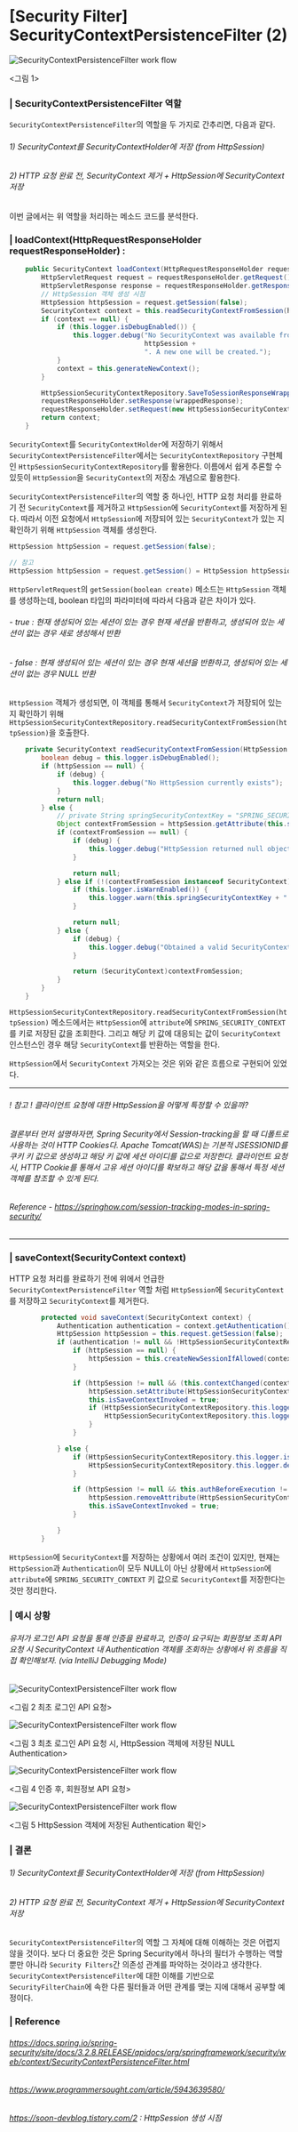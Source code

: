 # [Security Filter] SecurityContextPersistenceFilter (2)

![SecurityContextPersistenceFilter work flow](../imgs/filters-persistence-1.png)

<그림 1> 

### | SecurityContextPersistenceFilter 역할

`SecurityContextPersistenceFilter`의 역할을 두 가지로 간추리면, 다음과 같다. 

###### 1) SecurityContext를 SecurityContextHolder에 저장 (from HttpSession)

###### 2) HTTP 요청 완료 전, SecurityContext 제거 + HttpSession에 SecurityContext 저장

이번 글에서는 위 역할을 처리하는 메소드 코드를 분석한다.

### | loadContext(HttpRequestResponseHolder requestResponseHolder) :

```java
    public SecurityContext loadContext(HttpRequestResponseHolder requestResponseHolder) {
        HttpServletRequest request = requestResponseHolder.getRequest();
        HttpServletResponse response = requestResponseHolder.getResponse();
      	// HttpSession 객체 생성 시점 
        HttpSession httpSession = request.getSession(false);
        SecurityContext context = this.readSecurityContextFromSession(httpSession);
        if (context == null) {
            if (this.logger.isDebugEnabled()) {
                this.logger.debug("No SecurityContext was available from the HttpSession: " + 
                                  httpSession + 
                                  ". A new one will be created.");
            }
            context = this.generateNewContext();
        }

        HttpSessionSecurityContextRepository.SaveToSessionResponseWrapper wrappedResponse = new HttpSessionSecurityContextRepository.SaveToSessionResponseWrapper(response, request, httpSession != null, context);
        requestResponseHolder.setResponse(wrappedResponse);
        requestResponseHolder.setRequest(new HttpSessionSecurityContextRepository.SaveToSessionRequestWrapper(request, wrappedResponse));
        return context;
    }
```

`SecurityContext`를 `SecurityContextHolder`에 저장하기 위해서 `SecurityContextPersistenceFilter`에서는 `SecurityContextRepository` 구현체인 `HttpSessionSecurityContextRepository`를 활용한다. 이름에서 쉽게 추론할 수 있듯이 `HttpSession`을 `SecurityContext`의 저장소 개념으로 활용한다. 

`SecurityContextPersistenceFilter`의 역할 중 하나인, HTTP 요청 처리를 완료하기 전 `SecurityContext`를 제거하고 `HttpSession`에 `SecurityContext`를 저장하게 된다. 따라서 이전 요청에서 `HttpSession`에 저장되어 있는 `SecurityContext`가 있는 지 확인하기 위해 `HttpSession` 객체를 생성한다. 

```java
HttpSession httpSession = request.getSession(false); 

// 참고
HttpSession httpSession = request.getSession() = HttpSession httpSession = request.getSession(true)
```

`HttpServletRequest`의 `getSession(boolean create)` 메소드는 `HttpSession` 객체를 생성하는데, boolean 타입의 파라미터에 따라서 다음과 같은 차이가 있다. 

###### - true : 현재 생성되어 있는 세션이 있는 경우 현재 세션을 반환하고, 생성되어 있는 세션이 없는 경우 새로 생성해서 반환

###### - false : 현재 생성되어 있는 세션이 있는 경우 현재 세션을 반환하고, 생성되어 있는 세션이 없는 경우 NULL 반환

`HttpSession` 객체가 생성되면, 이 객체를 통해서 `SecurityContext`가 저장되어 있는 지 확인하기 위해 `HttpSessionSecurityContextRepository.readSecurityContextFromSession(httpSession)`을 호출한다.

```java
    private SecurityContext readSecurityContextFromSession(HttpSession httpSession) {
        boolean debug = this.logger.isDebugEnabled();
        if (httpSession == null) {
            if (debug) {
                this.logger.debug("No HttpSession currently exists");
            }
            return null;
        } else {
          	// private String springSecurityContextKey = "SPRING_SECURITY_CONTEXT";
            Object contextFromSession = httpSession.getAttribute(this.springSecurityContextKey);
            if (contextFromSession == null) {
                if (debug) {
                    this.logger.debug("HttpSession returned null object for SPRING_SECURITY_CONTEXT");
                }

                return null;
            } else if (!(contextFromSession instanceof SecurityContext)) {
                if (this.logger.isWarnEnabled()) {
                    this.logger.warn(this.springSecurityContextKey + " did not contain a SecurityContext but contained: '" + contextFromSession + "'; are you improperly modifying the HttpSession directly (you should always use SecurityContextHolder) or using the HttpSession attribute reserved for this class?");
                }

                return null;
            } else {
                if (debug) {
                    this.logger.debug("Obtained a valid SecurityContext from " + this.springSecurityContextKey + ": '" + contextFromSession + "'");
                }

                return (SecurityContext)contextFromSession;
            }
        }
    }
```

`HttpSessionSecurityContextRepository.readSecurityContextFromSession(httpSession)` 메소드에서는 `HttpSession`에 `attribute`에 `SPRING_SECURITY_CONTEXT`를 키로 저장된 값을 조회한다. 그리고 해당 키 값에 대응되는 값이 `SecurityContext` 인스턴스인 경우  해당 `SecurityContext`를 반환하는 역할을 한다. 

 `HttpSession`에서 `SecurityContext` 가져오는 것은 위와 같은 흐름으로 구현되어 있었다. 

____

###### ! 참고 ! 클라이언트 요청에 대한 HttpSession을 어떻게 특정할 수 있을까? 

###### 결론부터 먼저 설명하자면, Spring Security에서 Session-tracking을 할 때 디폴트로 사용하는 것이 HTTP Cookies다. Apache Tomcat(WAS)는 기본적 JSESSIONID를 쿠키 키 값으로 생성하고 해당 키 값에 세션 아이디를 값으로 저장한다. 클라이언트 요청 시, HTTP Cookie를 통해서 고유 세션 아이디를 확보하고 해당 값을 통해서 특정 세션 객체를 참조할 수 있게 된다.

###### Reference - https://springhow.com/session-tracking-modes-in-spring-security/

___

### | saveContext(SecurityContext context) 

HTTP 요청 처리를 완료하기 전에 위에서 언급한 `SecurityContextPersistenceFilter` 역할 처럼 `HttpSession`에 `SecurityContext`를 저장하고 `SecurityContext`를 제거한다. 

```java
        protected void saveContext(SecurityContext context) {
            Authentication authentication = context.getAuthentication();
            HttpSession httpSession = this.request.getSession(false);
            if (authentication != null && !HttpSessionSecurityContextRepository.this.trustResolver.isAnonymous(authentication)) {
                if (httpSession == null) {
                    httpSession = this.createNewSessionIfAllowed(context);
                }

                if (httpSession != null && (this.contextChanged(context) || httpSession.getAttribute(HttpSessionSecurityContextRepository.this.springSecurityContextKey) == null)) {
                    httpSession.setAttribute(HttpSessionSecurityContextRepository.this.springSecurityContextKey, context);
                    this.isSaveContextInvoked = true;
                    if (HttpSessionSecurityContextRepository.this.logger.isDebugEnabled()) {
                        HttpSessionSecurityContextRepository.this.logger.debug("SecurityContext '" + context + "' stored to HttpSession: '" + httpSession);
                    }
                }

            } else {
                if (HttpSessionSecurityContextRepository.this.logger.isDebugEnabled()) {
                    HttpSessionSecurityContextRepository.this.logger.debug("SecurityContext is empty or contents are anonymous - context will not be stored in HttpSession.");
                }

                if (httpSession != null && this.authBeforeExecution != null) {
                    httpSession.removeAttribute(HttpSessionSecurityContextRepository.this.springSecurityContextKey);
                    this.isSaveContextInvoked = true;
                }

            }
        }
```

`HttpSession`에 `SecurityContext`를 저장하는 상황에서 여러 조건이 있지만, 현재는 `HttpSession`과 `Authentication`이 모두 NULL이 아닌 상황에서 `HttpSession`에 `attribute`에 `SPRING_SECURITY_CONTEXT` 키 값으로 `SecurityContext`를 저장한다는 것만 정리한다.

### | 예시 상황 

###### 유저가 로그인 API 요청을 통해 인증을 완료하고, 인증이 요구되는 회원정보 조회 API 요청 시 SecurityContext 내 Authentication 객체를 조회하는 상황에서 위 흐름을 직접 확인해보자. (via IntelliJ Debugging Mode)

![SecurityContextPersistenceFilter work flow](../imgs/filters-persistence-2.png)

<그림 2 최초 로그인 API 요청> 

![SecurityContextPersistenceFilter work flow](../imgs/filters-persistence-3.png)

<그림 3 최초 로그인 API 요청 시, HttpSession 객체에 저장된 NULL Authentication>

![SecurityContextPersistenceFilter work flow](../imgs/filters-persistence-4.png)

<그림 4 인증 후, 회원정보 API 요청>

![SecurityContextPersistenceFilter work flow](../imgs/filters-persistence-5.png)

<그림 5 HttpSession 객체에 저장된 Authentication 확인>

### | 결론 

###### 1) SecurityContext를 SecurityContextHolder에 저장 (from HttpSession)

###### 2) HTTP 요청 완료 전, SecurityContext 제거 + HttpSession에 SecurityContext 저장

`SecurityContextPersistenceFilter`의 역할 그 자체에 대해 이해하는 것은 어렵지 않을 것이다. 보다 더 중요한 것은 Spring Security에서 하나의 필터가 수행하는 역할 뿐만 아니라 `Security Filters`간 의존성 관계를 파악하는 것이라고 생각한다. `SecurityContextPersistenceFilter`에 대한 이해를 기반으로 `SecurityFilterChain`에 속한 다른 필터들과 어떤 관계를 맺는 지에 대해서 공부할 예정이다. 

### | Reference

###### https://docs.spring.io/spring-security/site/docs/3.2.8.RELEASE/apidocs/org/springframework/security/web/context/SecurityContextPersistenceFilter.html

###### https://www.programmersought.com/article/5943639580/

###### https://soon-devblog.tistory.com/2 : HttpSession 생성 시점

